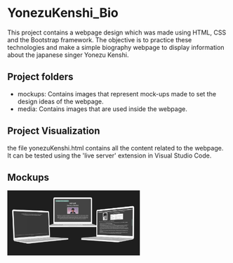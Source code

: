 # YonezuKenshi_Bio
This project contains a webpage design which was made using HTML, CSS and the Bootstrap framework. The objective is to practice these technologies and make a simple biography webpage to display information about the japanese singer Yonezu Kenshi.

## Project folders
* mockups: Contains images that represent mock-ups made to set the design ideas of the webpage.
* media: Contains images that are used inside the webpage.

## Project Visualization
the file yonezuKenshi.html contains all the content related to the webpage. It can be tested using the 'live server' extension in Visual Studio Code.

## Mockups
<img src="https://github.com/fai-aher/YonezuKenshi_Bio/blob/main/mockups/general_mockup_laptop.png" alt="General mock-up which shows the planned design." style="max-width: 60%;">

